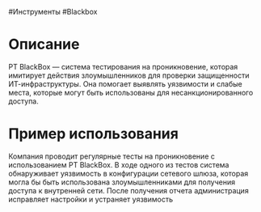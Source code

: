 #Инструменты #Blackbox

# Описание

PT BlackBox — система тестирования на проникновение, которая имитирует действия злоумышленников для проверки защищенности ИТ-инфраструктуры. Она помогает выявлять уязвимости и слабые места, которые могут быть использованы для несанкционированного доступа.

# Пример использования

Компания проводит регулярные тесты на проникновение с использованием PT BlackBox. В ходе одного из тестов система обнаруживает уязвимость в конфигурации сетевого шлюза, которая могла бы быть использована злоумышленниками для получения доступа к внутренней сети. После получения отчета администрация исправляет настройки и устраняет уязвимость

